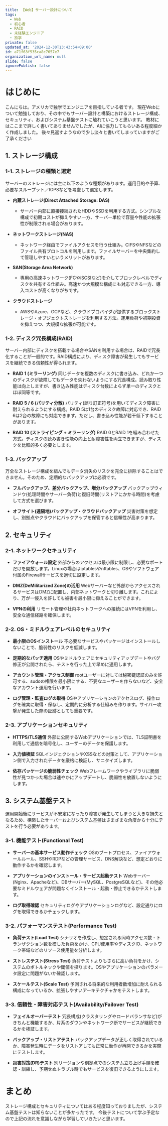 ```yaml
---
title: 【Web】サーバー設計について
tags:
  - Web
  - 初心者
  - RAID
  - 未経験エンジニア
  - 独学
private: false
updated_at: '2024-12-30T13:43:54+09:00'
id: a71f63f535ca8c7657e7
organization_url_name: null
slide: false
ignorePublish: false
---
```

# はじめに
こんにちは。アメリカで独学でエンジニアを目指している者です。
現在Webについて勉強しており、その中でもサーバー設計と構築におけるストレージ構成、セキュリティ、およびシステム基盤テストに触れていこうと思います。
教材にはここまで詳しく書いてありませんでしたが、AIに協力してもらいある程度細かく作成しました。
後々見返すようなので少し淡々と書いてしまっていますがご了承ください

## 1. ストレージ構成
### 1-1. ストレージの種類と選定
サーバーのストレージには主に以下のような種類があります。運用目的や予算、必要なスループット／IOPSなどを考慮して選定します。
- **内蔵ストレージ(Direct Attached Storage: DAS)**

  - サーバー内部に直接接続されたHDDやSSDを利用する方式。シンプルな構成で初期コストが抑えやすい一方、サーバー単位で容量や性能の拡張性が制限される場合があります。
- **ネットワークストレージ(NAS)**

  - ネットワーク経由でファイルアクセスを行う仕組み。CIFSやNFSなどのファイル共有プロトコルを利用します。ファイルサーバーを中央集約して管理しやすいというメリットがあります。
- **SAN(Storage Area Network)**

  - 専用の高速ネットワーク(FCやiSCSIなど)を介してブロックレベルでディスクを共有する仕組み。高速かつ大規模な構成にも対応できる一方、導入コストが高くなりがちです。
- **クラウドストレージ**

  - AWSやAzure、GCPなど、クラウドプロバイダが提供するブロックストレージ・オブジェクトストレージを利用する方法。運用負荷や初期投資を抑えつつ、大規模な拡張が可能です。

### 1-2. ディスク冗長構成(RAID)
サーバー内部にディスクを搭載する場合やSANを利用する場合は、RAIDで冗長化することが一般的です。RAID構成により、ディスク障害が発生してもサービスを継続できる信頼性が得られます。

- **RAID 1 (ミラーリング)**
同じデータを複数のディスクに書き込み、どれか一つのディスクが故障してもデータを失わないようにする冗長構成。読み取り性能は向上しますが、書き込み性能はディスク台数によらず単一のディスクとほぼ同等です。

- **RAID 5 / 6 (パリティ分散)**
パリティ(誤り訂正符号)を用いてディスク障害に耐えられるようにする構成。RAID 5は1台のディスク故障に対応でき、RAID 6は2台の故障にも対応できます。ただし、書き込み性能が若干低下することがあります。

- **RAID 10 (ストライピング + ミラーリング)**
RAID 0とRAID 1を組み合わせた方式。ディスクの読み書き性能の向上と耐障害性を両立できますが、ディスクを比較的多く必要とします。

### 1-3. バックアップ
万全なストレージ構成を組んでもデータ消失のリスクを完全に排除することはできません。そのため、定期的なバックアップは必須です。

- **フルバックアップ、差分バックアップ、増分バックアップ**
バックアップウィンドウ(処理時間やサーバー負荷)と復旧時間(リストアにかかる時間)を考慮して方式を選びます。

- **オフサイト(遠隔地)バックアップ・クラウドバックアップ**
災害対策を想定し、別拠点やクラウドにバックアップを保管すると信頼性が高まります。


## 2. セキュリティ
### 2-1. ネットワークセキュリティ
- **ファイアウォール設定**
外部からのアクセスは最小限に制限し、必要なポートだけを開放します。Linuxの場合はiptablesやnftables、OSやソフトウェア付属のFirewallサービスを適切に設定します。

- **DMZ(DeMilitarized Zone)の活用**
Webサーバーなど外部からアクセスされるサービスはDMZに配置し、内部ネットワークと切り離します。これにより、万が一侵入を許しても被害を最小限に抑えることができます。

- **VPNの利用**
リモート管理や社内ネットワークへの接続にはVPNを利用し、安全な通信経路を確保します。

### 2-2. OS・ミドルウェアレベルのセキュリティ
- **最小限のOSインストール**
不必要なサービスやパッケージはインストールしないことで、脆弱性のリスクを低減します。

- **定期的なパッチ適用**
OSやミドルウェアにセキュリティアップデートやバグ修正が公開されたら、テストを行った上で早めに適用します。

- **アカウント管理・アクセス制御**
rootユーザーに対しては秘密鍵認証のみを許可する、sudoの権限を最小限にする、不要なユーザーを作らないなど、安全なアカウント運用を行います。

- **ログ管理・監査ログの取得**
OSやアプリケーションのアクセスログ、操作ログを確実に取得・保存し、定期的に分析する仕組みを作ります。サイバー攻撃が発生した際の証跡としても重要です。


### 2-3. アプリケーションセキュリティ
- **HTTPS/TLS通信**
外部に公開するWebアプリケーションでは、TLS証明書を利用して通信を暗号化し、ユーザーのデータを保護します。

- **入力値検証**
SQLインジェクションやXSSなどの対策として、アプリケーション側で入力されたデータを厳格に検証し、サニタイズします。

- **依存パッケージの脆弱性チェック**
Webフレームワークやライブラリに脆弱性が見つかった場合は速やかにアップデートし、脆弱性を放置しないようにします。

## 3. システム基盤テスト
運用開始後にサービスが不安定になったり障害が発生してしまうと大きな損失となるため、構築したサーバーおよびシステム基盤はさまざまな角度から十分にテストを行う必要があります。

### 3-1. 機能テスト(Functional Test)
- **サーバーの基本サービス動作チェック**
OSのブートプロセス、ファイアウォールルール、SSHやRDPなどの管理サービス、DNS解決など、想定どおりに動作するかを確認します。

- **アプリケーションのインストール・サービス起動テスト**
Webサーバー(Nginx、Apacheなど)、DBサーバー(MySQL、PostgreSQLなど)、その他必要なミドルウェアが問題なくインストール・起動・停止できるかテストします。

- **ログ取得確認**
セキュリティログやアプリケーションログなど、設定通りにログを取得できるかチェックします。

### 3-2. パフォーマンステスト(Performance Test)
- **負荷テスト(Load Test)**
シナリオを作成し、想定される同時アクセス数・トランザクション数を模した負荷をかけ、CPU使用率やディスクIO、ネットワーク帯域などのリソース使用量を分析します。

- **ストレステスト(Stress Test)**
負荷テストよりもさらに高い負荷をかけ、システムのボトルネックや閾値を探ります。OSやアプリケーションのパラメータ設定に問題がないか確認します。

- **スケールテスト(Scale Test)**
予測される将来的な利用者数増加に耐えられる構成になっているか、拡張しやすいアーキテクチャかをテストします。

### 3-3. 信頼性・障害対応テスト(Availability/Failover Test)
- **フェイルオーバーテスト**
冗長構成(クラスタリングやロードバランサなど)がきちんと機能するか、片系のダウンやネットワーク断でサービスが継続できるかを検証します。

- **バックアップ・リストアテスト**
バックアップデータが正しく取得されているか、障害発生時にデータをリストアしても正常に動作が再開できるかを実際にテストします。

- **災害対策(DR)テスト**
別リージョンや別拠点でのシステム立ち上げ手順を確認・訓練し、予期せぬトラブル時でもサービスを復旧できるようにします。

# まとめ
ストレージ構成とセキュリティについてはある程度知っておりましたが、システム基盤テストは知らないことが多かったです。
今後テストについて学ぶ予定なので上記の流れを意識しながら学習していきたいと思います。
